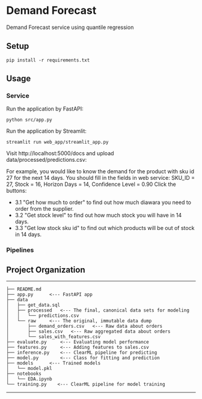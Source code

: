 # Demand Forecast
Demand Forecast service using quantile regression

## Setup

```
pip install -r requirements.txt
```

## Usage

### Service

Run the application by FastAPI:
```
python src/app.py
```

Run the application by Streamlit:
```
streamlit run web_app/streamlit_app.py
```

Visit http://localhost:5000/docs and upload data/processed/predictions.csv:


For example, you would like to know the demand for the product with sku id 27 for the next 14 days. You should fill in the fields in web service: SKU_ID = 27, Stock = 16, Horizon Days = 14, Confidence Level = 0.90
Сlick the buttons: 
- 3.1 "Get how much to order" to find out how much diawara you need to order from the supplier. 
- 3.2 "Get stock level" to find out how much stock you will have in 14 days. 
- 3.3 "Get low stock sku id" to find out which products will be out of stock in 14 days.


### Pipelines



## Project Organization
------------

```
├── README.md
├── app.py      <--- FastAPI app
├── data
│   ├── get_data.sql
│   ├── processed   <--- The final, canonical data sets for modeling
│   │   └── predictions.csv
│   └── raw     <--- The original, immutable data dump
│       ├── demand_orders.csv   <--- Raw data about orders
│       ├── sales.csv   <--- Raw aggregated data about orders
│       └── sales_with_features.csv
├── evaluate.py     <--- Evaluating model performance
├── features.py     <--- Adding features to sales.csv
├── inference.py    <--- ClearML pipeline for predicting
├── model.py        <--- Class for fitting and prediction
├── models      <--- Trained models
│   └── model.pkl
├── notebooks
│   └── EDA.ipynb
└── training.py    <--- ClearML pipeline for model training
```

------------

